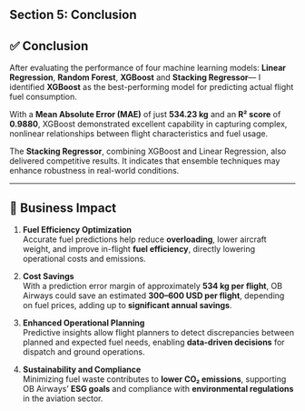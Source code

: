 ## Section 5: Conclusion

## ✅ Conclusion

After evaluating the performance of four machine learning models: **Linear Regression**, **Random Forest**, **XGBoost** and **Stacking Regressor**— I identified **XGBoost** as the best-performing model for predicting actual flight fuel consumption.

With a **Mean Absolute Error (MAE)** of just **534.23 kg** and an **R² score** of **0.9880**, XGBoost demonstrated excellent capability in capturing complex, nonlinear relationships between flight characteristics and fuel usage.

The **Stacking Regressor**, combining XGBoost and Linear Regression, also delivered competitive results. It indicates that ensemble techniques may enhance robustness in real-world conditions.

---

## 💼 Business Impact

1. **Fuel Efficiency Optimization**  
   Accurate fuel predictions help reduce **overloading**, lower aircraft weight, and improve in-flight **fuel efficiency**, directly lowering operational costs and emissions.

2. **Cost Savings**  
   With a prediction error margin of approximately **534 kg per flight**, OB Airways could save an estimated **$300–$600 USD per flight**, depending on fuel prices, adding up to **significant annual savings**.

3. **Enhanced Operational Planning**  
   Predictive insights allow flight planners to detect discrepancies between planned and expected fuel needs, enabling **data-driven decisions** for dispatch and ground operations.

4. **Sustainability and Compliance**  
   Minimizing fuel waste contributes to **lower CO₂ emissions**, supporting OB Airways’ **ESG goals** and compliance with **environmental regulations** in the aviation sector.
